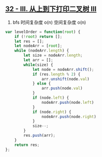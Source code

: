## [32 - III. 从上到下打印二叉树 III](https://leetcode.cn/problems/cong-shang-dao-xia-da-yin-er-cha-shu-iii-lcof/)

1. bfs 时间复杂度 o(n) 空间复杂度 o(n)
```ts
var levelOrder = function(root) {
    if (!root) return [];
    let res = [];
    let nodeArr = [root];
    while (nodeArr.length) {
        let size = nodeArr.length;
        let arr = [];
        while(size) {
            let node = nodeArr.shift();
            if (res.length % 2) {
                arr.unshift(node.val)
            } else {
                arr.push(node.val)
            }
            if (node.left) {
                nodeArr.push(node.left)
            }
            if (node.right) {
                nodeArr.push(node.right)
            }
            size--;
        }
        res.push(arr);
    }
    return res;
};
```